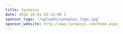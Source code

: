 ```yaml
---
title: Synopsys
date: 2016-10-01 03:15:00 Z
sponsor_logo: "/uploads/synopsys_logo.jpg"
sponsor_website: http://www.synopsys.com/home.aspx
---
```


